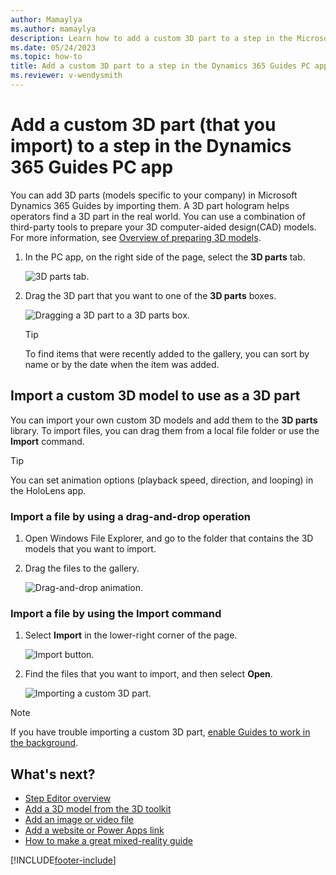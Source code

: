 ```yaml
---
author: Mamaylya
ms.author: mamaylya
description: Learn how to add a custom 3D part to a step in the Microsoft Dynamics 365 Guides PC app. 
ms.date: 05/24/2023
ms.topic: how-to
title: Add a custom 3D part to a step in the Dynamics 365 Guides PC app
ms.reviewer: v-wendysmith
---
```


# Add a custom 3D part (that you import) to a step in the Dynamics 365 Guides PC app

You can add 3D parts (models specific to your company) in Microsoft Dynamics 365 Guides by importing them. A 3D part hologram helps operators find a 3D part in the real world. You can use a combination of third-party tools to prepare your 3D computer-aided design(CAD) models. For more information, see [Overview of preparing 3D models](3d-content-guidelines.md).

1. In the PC app, on the right side of the page, select the **3D parts** tab.

    ![3D parts tab.](media/select-3D-parts.PNG "3D parts tab")

2. Drag the 3D part that you want to one of the **3D parts** boxes.

    ![Dragging a 3D part to a 3D parts box.](media/drag-3D-part.PNG "Dragging a 3D part to a 3D parts box")

   > [!TIP]
   > To find items that were recently added to the gallery, you can sort by name or by the date when the item was added.

## Import a custom 3D model to use as a 3D part

You can import your own custom 3D models and add them to the **3D parts** library. To import files, you can drag them from a local file folder or use the **Import** command.

> [!TIP]
> You can set animation options (playback speed, direction, and looping) in the HoloLens app. 

### Import a file by using a drag-and-drop operation

1. Open Windows File Explorer, and go to the folder that contains the 3D models that you want to import.

2. Drag the files to the gallery.

    ![Drag-and-drop animation.](media/drag-drop.gif "Drag-and-drop animation")

### Import a file by using the Import command

1. Select **Import** in the lower-right corner of the page.

    ![Import button.](media/import-command.PNG "Import button")

2. Find the files that you want to import, and then select **Open**.

    ![Importing a custom 3D part.](media/import-object.PNG "Importing a custom 3D part")

> [!NOTE]
> If you have trouble importing a custom 3D part, [enable Guides to work in the background](known-issues-pc-app.md#cant-upload-3d-content).

## What's next?

- [Step Editor overview](pc-app-step-editor-overview.md)
- [Add a 3D model from the 3D toolkit](pc-app-add-3D-model.md)
- [Add an image or video file](pc-app-add-media.md)
- [Add a website or Power Apps link](pc-app-website-powerapps-link.md)
- [How to make a great mixed-reality guide](great-guide.md)

[!INCLUDE[footer-include](../includes/footer-banner.md)]

